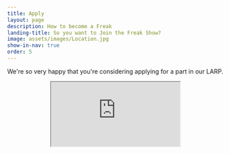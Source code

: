 ```yaml
---
title: Apply
layout: page
description: How to become a Freak
landing-title: So you want to Join the Freak Show?
image: assets/images/Location.jpg
show-in-nav: true
order: 5
---
```


We're so very happy that you're considering applying for a part in our LARP.

<center>
    <iframe class="application-form" src="https://docs.google.com/forms/d/e/1FAIpQLSdV5fAcibuTr6f8hkGog4LZm8lbl3hPMREGKRdP4mvfTVzc_w/viewform?embedded=true"></iframe>
</center>
